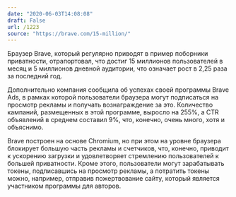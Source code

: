 ```yaml
---
date: "2020-06-03T14:08:08"
draft: False
url: /1223
source: "https://brave.com/15-million/"
---
```


Браузер Brave, который регулярно приводят в пример поборники приватности, отрапортовал, что достиг 15 миллионов пользователей в месяц и 5 миллионов дневной аудитории, что означает рост в 2,25 раза за последний год.

Дополнительно компания сообщила об успехах своей программы Brave Ads, в рамках которой пользователи браузера могут подписаться на просмотр рекламы и получать вознаграждение за это. Количество кампаний, размещенных в этой программе, выросло на 255%, а CTR объявлений в среднем составил 9%, что, конечно, очень много, хотя и объяснимо.

Brave построен на основе Chromium, но при этом на уровне браузера блокирует большую часть рекламы и счетчиков, что, конечно, приводит к ускорению загрузки и удовлетворяет стремлению пользователей к большей приватности. Кроме этого, пользователи могут зарабатывать токены, подписавшись на просмотр рекламы, а потратить токены можно, например, отправив пожертвование сайту, который является участником программы для авторов.
